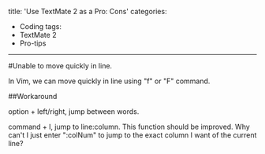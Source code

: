title: 'Use TextMate 2 as a Pro: Cons'
categories:
  - Coding
tags:
  - TextMate 2
  - Pro-tips
---

#Unable to move quickly in line.

In Vim, we can move quickly in line using "f" or "F" command.

##Workaround

option + left/right, jump between words.

command + l, jump to line:column. This function should be improved. Why can't I just enter ":colNum" to jump to the exact column I want of the current line?

#